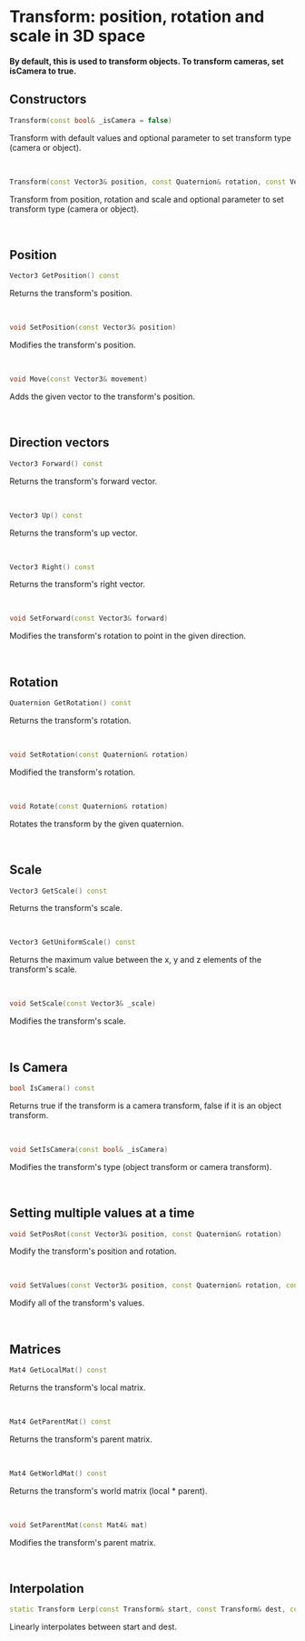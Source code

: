 # Transform: position, rotation and scale in 3D space

**By default, this is used to transform objects. To transform cameras, set isCamera to true.**

## Constructors

```cpp
Transform(const bool& _isCamera = false)
```

Transform with default values and optional parameter to set transform type (camera or object).

<br>

```cpp
Transform(const Vector3& position, const Quaternion& rotation, const Vector3& _scale, const bool& _isCamera = false)
```

Transform from position, rotation and scale and optional parameter to set transform type (camera or object).

<br>

## Position

```cpp
Vector3 GetPosition() const
```

Returns the transform's position.

<br>

```cpp
void SetPosition(const Vector3& position)
```

Modifies the transform's position.

<br>

```cpp
void Move(const Vector3& movement)
```

Adds the given vector to the transform's position.

<br>

## Direction vectors

```cpp
Vector3 Forward() const
```

Returns the transform's forward vector.

<br>

```cpp
Vector3 Up() const
```

Returns the transform's up vector.

<br>

```cpp
Vector3 Right() const
```

Returns the transform's right vector.

<br>

```cpp
void SetForward(const Vector3& forward)
```

Modifies the transform's rotation to point in the given direction.

<br>

## Rotation

```cpp
Quaternion GetRotation() const
```

Returns the transform's rotation.

<br>

```cpp
void SetRotation(const Quaternion& rotation)
```

Modified the transform's rotation.

<br>

```cpp
void Rotate(const Quaternion& rotation)
```

Rotates the transform by the given quaternion.

<br>

## Scale

```cpp
Vector3 GetScale() const
```

Returns the transform's scale.

<br>

```cpp
Vector3 GetUniformScale() const
```

Returns the maximum value between the x, y and z elements of the transform's scale.

<br>

```cpp
void SetScale(const Vector3& _scale)
```

Modifies the transform's scale.

<br>

## Is Camera

```cpp
bool IsCamera() const
```

Returns true if the transform is a camera transform, false if it is an object transform.

<br>

```cpp
void SetIsCamera(const bool& _isCamera)
```

Modifies the transform's type (object transform or camera transform).

<br>

## Setting multiple values at a time

```cpp
void SetPosRot(const Vector3& position, const Quaternion& rotation)
```

Modify the transform's position and rotation.

<br>

```cpp
void SetValues(const Vector3& position, const Quaternion& rotation, const Vector3& _scale)
```

Modify all of the transform's values.

<br>

## Matrices

```cpp
Mat4 GetLocalMat() const
```

Returns the transform's local matrix.

<br>

```cpp
Mat4 GetParentMat() const
```

Returns the transform's parent matrix.

<br>

```cpp
Mat4 GetWorldMat() const
```

Returns the transform's world matrix (local * parent).

<br>

```cpp
void SetParentMat(const Mat4& mat)
```

Modifies the transform's parent matrix.

<br>

## Interpolation

```cpp
static Transform Lerp(const Transform& start, const Transform& dest, const float& val, const bool& useSlerp = true)
```

Linearly interpolates between start and dest.

<br>

